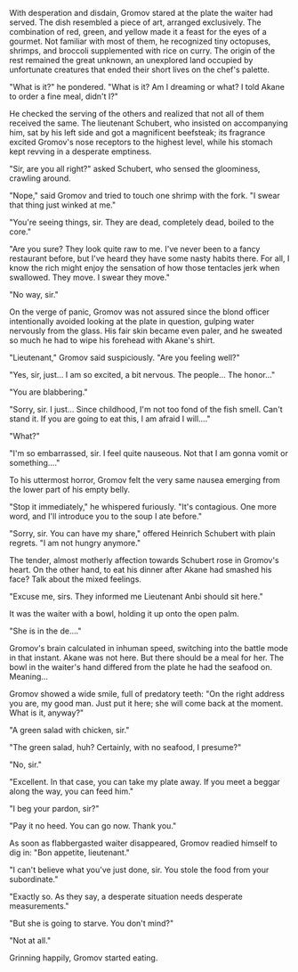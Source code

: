 With desperation and disdain, Gromov stared at the plate the waiter had served. The dish resembled a piece of art, arranged exclusively. The combination of red, green, and yellow made it a feast for the eyes of a gourmet. Not familiar with most of them, he recognized tiny octopuses, shrimps, and broccoli supplemented with rice on curry. The origin of the rest remained the great unknown, an unexplored land occupied by unfortunate creatures that ended their short lives on the chef's palette.

"What is it?" he pondered. "What is it? Am I dreaming or what? I told Akane to order a fine meal, didn't I?"

He checked the serving of the others and realized that not all of them received the same. The lieutenant Schubert, who insisted on accompanying him, sat by his left side and got a magnificent beefsteak; its fragrance excited Gromov's nose receptors to the highest level, while his stomach kept revving in a desperate emptiness.

"Sir, are you all right?" asked Schubert, who sensed the gloominess, crawling around.

"Nope," said Gromov and tried to touch one shrimp with the fork. "I swear that thing just winked at me."

"You're seeing things, sir. They are dead, completely dead, boiled to the core."

"Are you sure? They look quite raw to me. I've never been to a fancy restaurant before, but I've heard they have some nasty habits there. For all, I know the rich might enjoy the sensation of how those tentacles jerk when swallowed. They move. I swear they move."

"No way, sir."

On the verge of panic, Gromov was not assured since the blond officer intentionally avoided looking at the plate in question, gulping water nervously from the glass. His fair skin became even paler, and he sweated so much he had to wipe his forehead with Akane's shirt.

"Lieutenant," Gromov said suspiciously. "Are you feeling well?"

"Yes, sir, just… I am so excited, a bit nervous. The people… The honor…"

"You are blabbering."

"Sorry, sir. I just… Since childhood, I'm not too fond of the fish smell. Can't stand it. If you are going to eat this, I am afraid I will…."

"What?"

"I'm so embarrassed, sir. I feel quite nauseous. Not that I am gonna vomit or something…."

To his uttermost horror, Gromov felt the very same nausea emerging from the lower part of his empty belly.

"Stop it immediately," he whispered furiously. "It's contagious. One more word, and I'll introduce you to the soup I ate before."

"Sorry, sir. You can have my share," offered Heinrich Schubert with plain regrets. "I am not hungry anymore."

The tender, almost motherly affection towards Schubert rose in Gromov's heart. On the other hand, to eat his dinner after Akane had smashed his face? Talk about the mixed feelings.

"Excuse me, sirs. They informed me Lieutenant Anbi should sit here."

It was the waiter with a bowl, holding it up onto the open palm.

"She is in the de…."

Gromov's brain calculated in inhuman speed, switching into the battle mode in that instant. Akane was not here. But there should be a meal for her. The bowl in the waiter's hand differed from the plate he had the seafood on. Meaning…

Gromov showed a wide smile, full of predatory teeth: "On the right address you are, my good man. Just put it here; she will come back at the moment. What is it, anyway?"

"A green salad with chicken, sir."

"The green salad, huh? Certainly, with no seafood, I presume?"

"No, sir."

"Excellent. In that case, you can take my plate away. If you meet a beggar along the way, you can feed him."

"I beg your pardon, sir?"

"Pay it no heed. You can go now. Thank you."

As soon as flabbergasted waiter disappeared, Gromov readied himself to dig in: "Bon appetite, lieutenant."

"I can't believe what you've just done, sir. You stole the food from your subordinate."

"Exactly so. As they say, a desperate situation needs desperate measurements."

"But she is going to starve. You don't mind?"

"Not at all."

Grinning happily, Gromov started eating.
